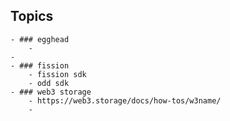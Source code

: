 ## Topics
	- ### egghead
		-
	-
	- ### fission
		- fission sdk
		- odd sdk
	- ### web3 storage
		- https://web3.storage/docs/how-tos/w3name/
		-